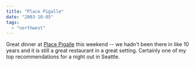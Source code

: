 ```yaml
---
title: "Place Pigalle"
date: "2003-10-05"
tags: 
  - "northwest"
---
```


Great dinner at [Place Pigalle](http://www.seattleweekly.com/food/search_return.php?restaurant=1060&formtype=food&x=17&y=16 "SeattleWeekly.com - search") this weekend -- we hadn't been there in like 10 years and it is still a great restaurant in a great setting. Certainly one of my top recommendations for a night out in Seattle.
